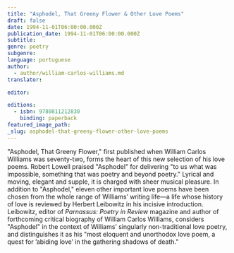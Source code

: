 ```yaml
---
title: "Asphodel, That Greeny Flower & Other Love Poems"
draft: false
date: 1994-11-01T06:00:00.000Z
publication_date: 1994-11-01T06:00:00.000Z
subtitle:
genre: poetry
subgenre:
language: portuguese
author:
  - author/william-carlos-williams.md
translator:

editor:

editions:
  - isbn: 9780811212830
    binding: paperback
featured_image_path:
_slug: asphodel-that-greeny-flower-other-love-poems
---
```


"Asphodel, That Greeny Flower," first published when William Carlos Williams was seventy-two, forms the heart of this new selection of his love poems. Robert Lowell praised "Asphodel" for delivering "to us what was impossible, something that was poetry and beyond poetry." Lyrical and moving, elegant and supple, it is charged with sheer musical pleasure. In addition to "Asphodel," eleven other important love poems have been chosen from the whole range of Williams’ writing life––a life whose history of love is reviewed by Herbert Leibowitz in his incisive introduction. Leibowitz, editor of _Parnassus: Poetry in Review_ magazine and author of forthcoming critical biography of William Carlos Williams, considers "Asphodel" in the context of Williams’ singularly non-traditional love poetry, and distinguishes it as his "most eloquent and unorthodox love poem, a quest for ’abiding love’ in the gathering shadows of death."

